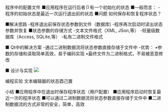 程序中的配置文件
■应用程序在运行后者卩有一个初始化的状态
■—般而言：
-程序的初始状态是最近一次运行退出前的状态
■问题
如何保存和恢复程序状态？

■解决思路
-程序退出前保存状态参数到文件（数据库)
-程序再次启动时读出状态参数并恢复
■状态参数的存储方式
-文本文件格式（XML, JSon,等）
-轻量级数据库（Access, SQLite,等）
-私有二进制文件格式

■ Qt中的解决方案
-通过二进制数据流将状态参数直接存储于文件中
-优势：
•参数的存储和读取简单高效，易于编码实现
•最终文件为二进制格式，不易被恶意修改

■ 设计与实现
![](_v_images_/.png)

编程实验 文本编辑器的状态酉己置

小结
■应用程序中在退出时保存程序状态（用户配置）
■应用程序启动时恢复最近一次的程序状态
■可以通过二进制数据流将状态参数直接存储于文件中
■二进制数据流的方式非常的安全，简单，高效